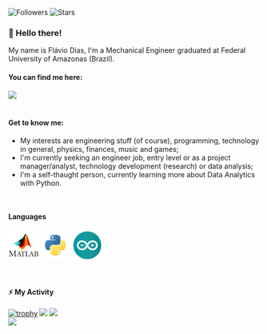 <!-- ![Profile Views](https://komarev.com/ghpvc/?username=flaviohasd&color=green)  -->
![Followers](https://img.shields.io/github/followers/flaviohasd)  ![Stars](https://img.shields.io/github/stars/flaviohasd?label=Profile%20Stars&logo=Profile%20stars&logoColor=g)

### 👋 Hello there!

My name is Flávio Dias, I'm a Mechanical Engineer graduated at Federal University of Amazonas (Brazil).

#### You can find me here:
<p align="left">
<div> 
<a href="https://www.linkedin.com/in/flaviohasd/" target="_blank"><img src="https://img.shields.io/badge/-LinkedIn-%230077B5?style=for-the-badge&logo=linkedin&logoColor=white" target="_blank"></a>
</div>

<br/>

#### Get to know me:
- My interests are engineering stuff (of course), programming, technology in general, physics, finances, music and games;
- I'm currently seeking an engineer job, entry level or as a project manager/analyst, technology development (research) or data analysis;
- I'm a self-thaught person, currently learning more about Data Analytics with Python.
<br/>

#### Languages

<code><img height="60" src="https://raw.githubusercontent.com/github/explore/80688e429a7d4ef2fca1e82350fe8e3517d3494d/topics/matlab/matlab.png"></code>
<code><img height="60" src="https://raw.githubusercontent.com/github/explore/80688e429a7d4ef2fca1e82350fe8e3517d3494d/topics/python/python.png"></code>
<code><img height="60" src="https://raw.githubusercontent.com/github/explore/80688e429a7d4ef2fca1e82350fe8e3517d3494d/topics/arduino/arduino.png"></code>

<br/>

#### ⚡ My Activity

[![trophy](https://github-profile-trophy.vercel.app/?username=flaviohasd&margin-w=8)](https://github.com/ryo-ma/github-profile-trophy)
![](https://github-readme-stats.vercel.app/api?username=flaviohasd&theme=light&hide_border=false&include_all_commits=true&count_private=true)
![](https://github-readme-streak-stats.herokuapp.com/?user=flaviohasd&theme=light&hide_border=false)<br/>
![](https://github-readme-stats.vercel.app/api/top-langs/?username=flaviohasd&theme=light&hide_border=false&include_all_commits=true&count_private=true&layout=compact)

